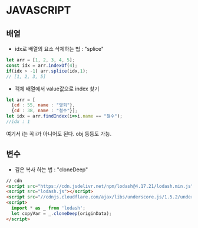# JAVASCRIPT

## 배열

* idx로 배열의 요소 삭제하는 법 : "splice"
```javascript
let arr = [1, 2, 3, 4, 5];
const idx = arr.indexOf(4);
if(idx > -1) arr.splice(idx,1);
// [1, 2, 3, 5]
```
* 객체 배열에서 value값으로 index 찾기
```javascript
let arr = [
  {cd : 55, name : "영희"},
  {cd : 38, name : "철수"}];
let idx = arr.findIndex(i=>i.name == "철수");
//idx : 1
```
여기서 i는 꼭 i가 아니어도 된다. obj 등등도 가능.

## 변수

* 깊은 복사 하는 법 : "cloneDeep"
```html
// cdn
<script src="https://cdn.jsdelivr.net/npm/lodash@4.17.21/lodash.min.js"></script>
<script src="lodash.js"></script>
<script src="//cdnjs.cloudflare.com/ajax/libs/underscore.js/1.5.2/underscore-min.js"></script>
<script>
  import * as _ from 'lodash';  
  let copyVar = _.cloneDeep(originData);
</script>
```
